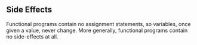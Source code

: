 ##  Side Effects

Functional programs contain no
assignment statements, so variables, once given a value, never change.
More generally, functional programs contain no side-effects at all.

